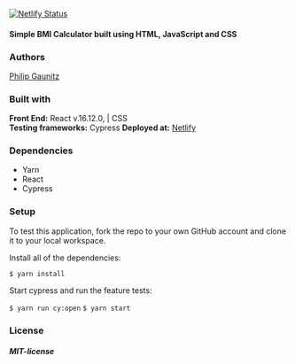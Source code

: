 [![Netlify Status](https://api.netlify.com/api/v1/badges/d3950aa2-434c-427f-9f4a-1be8dd06cdb8/deploy-status)](https://app.netlify.com/sites/condescending-kare-26ceac/deploys)
#### Simple BMI Calculator built using HTML, JavaScript and CSS

### Authors
[Philip Gaunitz](https://github.com/pgaunitz)

### Built with  
**Front End:** React v.16.12.0, | CSS   
**Testing frameworks:** Cypress 
**Deployed at:** [Netlify](https://condescending-kare-26ceac.netlify.app/) 

### Dependencies
- Yarn
- React
- Cypress

### Setup
To test this application, fork the repo to your own GitHub account and clone it to your local workspace.

Install all of the dependencies:

``` $ yarn install ```

Start cypress and run the feature tests:

``` $ yarn run cy:open ```
``` $ yarn start ```



### License
##### MIT-license

